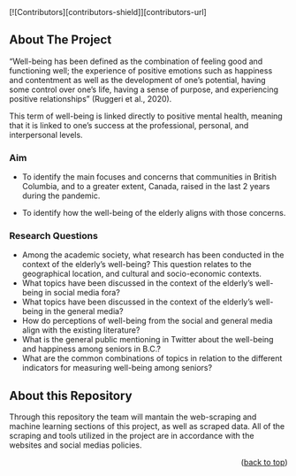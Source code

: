 <div id="top"></div>
[![Contributors][contributors-shield]][contributors-url]

<!-- ABOUT THE PROJECT -->
## About The Project

“Well-being has been defined as the combination of feeling good and functioning well; the experience of positive emotions
such as happiness and contentment as well as the development of one’s potential, having some control over one’s life,
having a sense of purpose, and experiencing positive relationships” (Ruggeri et al., 2020).

This term of well-being is linked directly to positive mental health, meaning that it is linked to one’s success at the
professional, personal, and interpersonal levels. 

### Aim
- To identify the main focuses and concerns that communities in British Columbia, and to a greater extent, Canada, raised
in the last 2 years during the pandemic.

- To identify how the well-being of the elderly aligns with those concerns.

### Research Questions
-	Among the academic society, what research has been conducted in the context of the elderly’s well-being? This question
relates to the geographical location, and cultural and socio-economic contexts.
-	What topics have been discussed in the context of the elderly’s well-being in social media fora?
-	What topics have been discussed in the context of the elderly’s well-being in the general media?
-	How do perceptions of well-being from the social and general media align with the existing literature?
-	What is the general public mentioning in Twitter about the well-being and happiness among seniors in B.C.?
-	What are the common combinations of topics in relation to the different indicators for measuring well-being among
seniors?

## About this Repository

Through this repository the team will mantain the web-scraping and machine learning sections of this project, as well as
scraped data. All of the scraping and tools utilized in the project are in accordance with the websites and social medias
policies.

<p align="right">(<a href="#top">back to top</a>)</p>

<!-- MARKDOWN LINKS & IMAGES -->
<!-- https://www.markdownguide.org/basic-syntax/#reference-style-links -->
[contributors-shield]: https://img.shields.io/github/contributors/erich-hs/Elderly-Wellbeing.svg?style=for-the-badge
[contributors-url]: https://github.com/erich-hs/Elderly-Wellbeing/graphs/contributors
